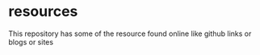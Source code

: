 # resources
This repository has some of the resource found online like github links or blogs or sites
